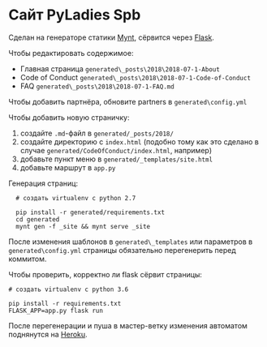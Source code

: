 # Сайт PyLadies Spb
Сделан на генераторе статики [Mynt](http://mynt.uhnomoli.com/), 
сёрвится через [Flask](http://flask.pocoo.org/).

Чтобы редактировать содержимое: 

- Главная страница ```generated\_posts\2018\2018-07-1-About```
- Code of Conduct ```generated\_posts\2018\2018-07-1-Code-of-Conduct```
- FAQ ```generated\_posts\2018\2018-07-1-FAQ.md```

Чтобы добавить партнёра, обновите partners в ```generated\config.yml```

Чтобы добавить новую страничку:

1. создайте `.md`-файл в `generated/_posts/2018/`
1. создайте директорию с `index.html`
(подобно тому как это сделано в случае `generated/CodeOfConduct/index.html`, 
например)
1. добавьте пункт меню в `generated/_templates/site.html`
1. добавьте маршрут в `app.py`

Генерация страниц: 

	  # создать virtualenv с python 2.7
	  
	  pip install -r generated/requirements.txt
	  cd generated
	  mynt gen -f _site && mynt serve _site

После изменения шаблонов в ```generated\_templates``` 
или параметров в ```generated\config.yml``` 
страницы обязательно перегенерить перед коммитом. 

Чтобы проверить, корректно ли flask сёрвит страницы: 
	
	# создать virtualenv с python 3.6
	
	pip install -r requirements.txt
	FLASK_APP=app.py flask run
	
После перегенерации и пуша в мастер-ветку изменения автоматом поднянутся 
на [Heroku](https://www.heroku.com/). 
